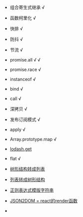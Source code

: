 - 组合寄生式继承 √  

- 函数柯里化 √

- 快排 √

- 防抖 √

- 节流 √

- promise.all √ √

- promise.race √

- instanceof √

- bind √

- call √

- 深拷贝 √

- 发布订阅模式 √

- apply √

- Array.prototype.map √

- [lodash.get](https://github.com/Sunny-117/Front-end-handwritten-question/issues/20)

- flat √

- [树形结构转成列表](https://github.com/Sunny-117/Front-end-handwritten-question/issues/40)

- [列表转成树形结构](https://github.com/Sunny-117/Front-end-handwritten-question/issues/41)

- [正则表达式模版字符串](https://github.com/Sunny-117/Front-end-handwritten-question/issues/48)

- [JSON2DOM = react的render函数](https://github.com/Sunny-117/Front-end-handwritten-question/issues/37)

- 

  